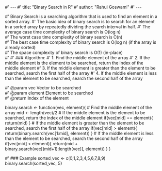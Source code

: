 #' ---
#' title: "Binary Search in R"
#' author: "Rahul Goswami"
#' ---


#' Binary Search is a searching algorithm that is used to find an element in a sorted array.
#' The basic idea of binary search is to search for an element in a sorted array by repeatedly dividing the search interval in half.
#' The average case time complexity of binary search is O(log n)  
#' The worst case time complexity of binary search is O(n)  
#' The best case time complexity of binary search is O(log n)  (if the array is already sorted)  
#' The space complexity of binary search is O(1)  (in-place)   
#' 
#' ### Algorithm:
#' 1. Find the middle element of the array
#' 2. If the middle element is the element to be searched, return the index of the middle element
#' 3. If the middle element is greater than the element to be searched, search the first half of the array
#' 4. If the middle element is less than the element to be searched, search the second half of the array  


#' @param vec Vector to be searched  
#' @param element Element to be searched  
#' @return Index of the element  
 


binary.search <- function(vec, element){
    # Find the middle element of the array
    mid <- length(vec)/2
    # If the middle element is the element to be searched, return the index of the middle element
    if(vec[mid] == element){
        return(mid)
    }
    # If the middle element is greater than the element to be searched, search the first half of the array
    if(vec[mid] > element){
        return(binary.search(vec[1:mid], element))
    }
    # If the middle element is less than the element to be searched, search the second half of the array
    if(vec[mid] < element){
        return(mid + binary.search(vec[(mid+1):length(vec)], element))
    }
}

#' ### Example
sorted_vec <- c(0,1,2,3,4,5,6,7,8,9)
binary.search(sorted_vec, 5)

